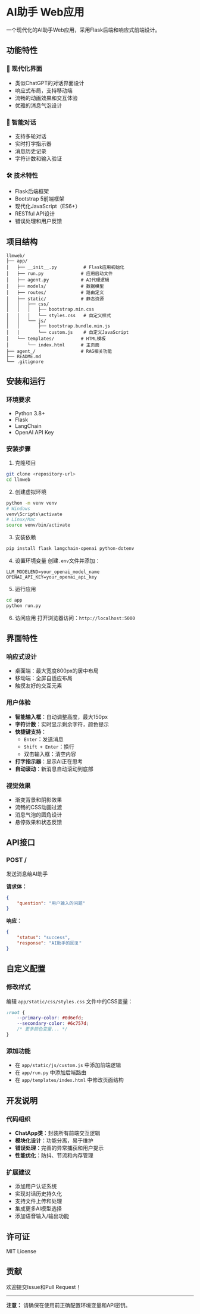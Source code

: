 
# AI助手 Web应用

一个现代化的AI助手Web应用，采用Flask后端和响应式前端设计。

## 功能特性

### 🎨 现代化界面
- 类似ChatGPT的对话界面设计
- 响应式布局，支持移动端
- 流畅的动画效果和交互体验
- 优雅的消息气泡设计

### 💬 智能对话
- 支持多轮对话
- 实时打字指示器
- 消息历史记录
- 字符计数和输入验证

### 🛠️ 技术特性
- Flask后端框架
- Bootstrap 5前端框架
- 现代化JavaScript（ES6+）
- RESTful API设计
- 错误处理和用户反馈

## 项目结构

```
llmweb/
├── app/
│   ├── __init__.py          # Flask应用初始化
│   ├── run.py              # 应用启动文件
│   ├── agent.py            # AI代理逻辑
│   ├── models/             # 数据模型
│   ├── routes/             # 路由定义
│   ├── static/             # 静态资源
│   │   ├── css/
│   │   │   ├── bootstrap.min.css
│   │   │   └── styles.css   # 自定义样式
│   │   └── js/
│   │       ├── bootstrap.bundle.min.js
│   │       └── custom.js    # 自定义JavaScript
│   └── templates/          # HTML模板
│       └── index.html      # 主页面
├── agent_/                 # RAG相关功能
├── README.md
└── .gitignore
```

## 安装和运行

### 环境要求
- Python 3.8+
- Flask
- LangChain
- OpenAI API Key

### 安装步骤

1. 克隆项目
```bash
git clone <repository-url>
cd llmweb
```

2. 创建虚拟环境
```bash
python -m venv venv
# Windows
venv\Scripts\activate
# Linux/Mac
source venv/bin/activate
```

3. 安装依赖
```bash
pip install flask langchain-openai python-dotenv
```

4. 设置环境变量
创建`.env`文件并添加：
```
LLM_MODELEND=your_openai_model_name
OPENAI_API_KEY=your_openai_api_key
```

5. 运行应用
```bash
cd app
python run.py
```

6. 访问应用
打开浏览器访问：`http://localhost:5000`

## 界面特性

### 响应式设计
- 桌面端：最大宽度800px的居中布局
- 移动端：全屏自适应布局
- 触摸友好的交互元素

### 用户体验
- **智能输入框**：自动调整高度，最大150px
- **字符计数**：实时显示剩余字符，颜色提示
- **快捷键支持**：
  - `Enter`：发送消息
  - `Shift + Enter`：换行
  - 双击输入框：清空内容
- **打字指示器**：显示AI正在思考
- **自动滚动**：新消息自动滚动到底部

### 视觉效果
- 渐变背景和阴影效果
- 流畅的CSS动画过渡
- 消息气泡的圆角设计
- 悬停效果和状态反馈

## API接口

### POST /
发送消息给AI助手

**请求体：**
```json
{
    "question": "用户输入的问题"
}
```

**响应：**
```json
{
    "status": "success",
    "response": "AI助手的回复"
}
```

## 自定义配置

### 修改样式
编辑 `app/static/css/styles.css` 文件中的CSS变量：
```css
:root {
    --primary-color: #0d6efd;
    --secondary-color: #6c757d;
    /* 更多颜色变量... */
}
```

### 添加功能
- 在 `app/static/js/custom.js` 中添加前端逻辑
- 在 `app/run.py` 中添加后端路由
- 在 `app/templates/index.html` 中修改页面结构

## 开发说明

### 代码组织
- **ChatApp类**：封装所有前端交互逻辑
- **模块化设计**：功能分离，易于维护
- **错误处理**：完善的异常捕获和用户提示
- **性能优化**：防抖、节流和内存管理

### 扩展建议
- 添加用户认证系统
- 实现对话历史持久化
- 支持文件上传和处理
- 集成更多AI模型选择
- 添加语音输入/输出功能

## 许可证

MIT License

## 贡献

欢迎提交Issue和Pull Request！

---

**注意：** 请确保在使用前正确配置环境变量和API密钥。
